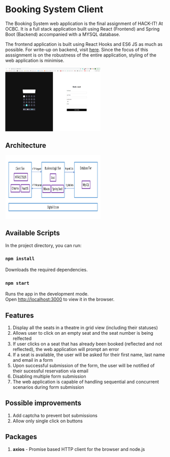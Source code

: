 # Booking System Client

The Booking System web application is the final assignment of HACK-IT! At OCBC. It is a full stack application built using React (Frontend) and Spring Boot (Backend) accompanied with a MYSQL database. 

The frontend application is built using React Hooks and ES6 JS as much as possible. For write-up on backend, visit [here](https://github.com/geraldspacelim/booking-system-backend). Since the focus of this asssignment is on the robustness of the entire application, styling of the web application is minimise.

<img src="./screenshots/preview.PNG" width="300" height="200">

## Architecture 

<img src="./screenshots/architecture.PNG" width="300" height="200">

## Available Scripts

In the project directory, you can run:

### `npm install`

Downloads the required dependencies.

### `npm start`

Runs the app in the development mode.\
Open [http://localhost:3000](http://localhost:3000) to view it in the browser.

## Features 

1. Display all the seats in a theatre in grid view (including their statuses)
2. Allows user to click on an empty seat and the seat number is being relfected  
3. If user clicks on a seat that has already been booked (reflected and not reflected), the web application will prompt an error
4. If a seat is available, the user will be asked for their first name, last name and email in a form 
5. Upon successful submission of the form, the user will be notified of their sucessful reservation via email
6. Disabling multiple form submission  
8. The web application is capable of handling sequential and concurrent scenarios during form submission 

## Possible improvements 

1. Add captcha to prevent bot submissions 
2. Allow only single click on buttons 

## Packages 
1. **axios** - Promise based HTTP client for the browser and node.js
